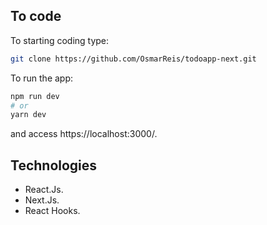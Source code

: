 ## To code

To starting coding type:

```bash
git clone https://github.com/OsmarReis/todoapp-next.git
```

To run the app:

```bash
npm run dev
# or
yarn dev
```

and access https://localhost:3000/.

## Technologies

- React.Js.
- Next.Js.
- React Hooks.
